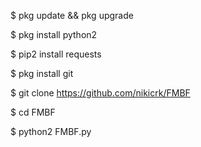 $ pkg update && pkg upgrade

$ pkg install python2

$ pip2 install requests

$ pkg install git

$ git clone  https://github.com/nikicrk/FMBF

$ cd FMBF

$ python2 FMBF.py
